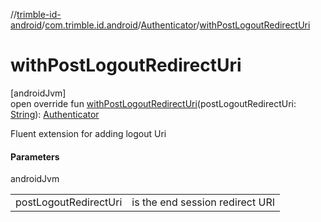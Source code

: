 //[trimble-id-android](../../../index.md)/[com.trimble.id.android](../index.md)/[Authenticator](index.md)/[withPostLogoutRedirectUri](with-post-logout-redirect-uri.md)

# withPostLogoutRedirectUri

[androidJvm]\
open override fun [withPostLogoutRedirectUri](with-post-logout-redirect-uri.md)(postLogoutRedirectUri: [String](https://kotlinlang.org/api/latest/jvm/stdlib/kotlin/-string/index.html)): [Authenticator](index.md)

Fluent extension for adding logout Uri

#### Parameters

androidJvm

| | |
|---|---|
| postLogoutRedirectUri | is the end session redirect URI |
